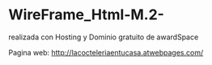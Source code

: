 # WireFrame_Html-M.2-

realizada con Hosting y Dominio gratuito de awardSpace

Pagina web: http://lacocteleriaentucasa.atwebpages.com/
